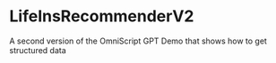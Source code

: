 # LifeInsRecommenderV2
A second version of the OmniScript GPT Demo that shows how to get structured data
